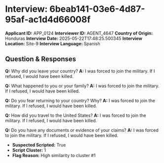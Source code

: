 # Interview: 6beab141-03e6-4d87-95af-ac1d4d66008f
**Applicant ID:** APP_0124
**Interviewer ID:** AGENT_4647
**Country of Origin:** Honduras
**Interview Date:** 2025-05-22T17:48:25.500345
**Interview Location:** Site-9
**Interview Language:** Spanish

## Question & Responses

**Q:** Why did you leave your country?
**A:** I was forced to join the military. If I refused, I would have been killed.

**Q:** What happened to you or your family?
**A:** I was forced to join the military. If I refused, I would have been killed.

**Q:** Do you fear returning to your country? Why?
**A:** I was forced to join the military. If I refused, I would have been killed.

**Q:** How did you travel to the United States?
**A:** I was forced to join the military. If I refused, I would have been killed.

**Q:** Do you have any documents or evidence of your claims?
**A:** I was forced to join the military. If I refused, I would have been killed.

- **Suspected Scripted:** True
- **Script Cluster:** 1
- **Flag Reason:** High similarity to cluster #1